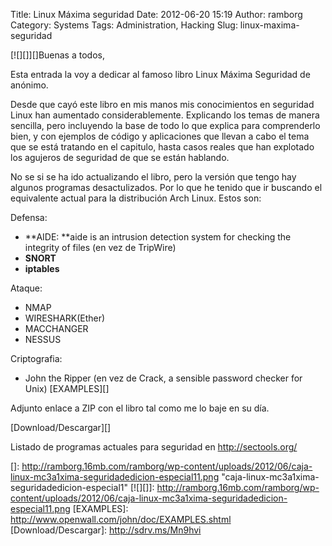 Title: Linux Máxima seguridad
Date: 2012-06-20 15:19
Author: ramborg
Category: Systems
Tags: Administration, Hacking
Slug: linux-maxima-seguridad

[![][]][]Buenas a todos,

Esta entrada la voy a dedicar al famoso libro Linux Máxima Seguridad de
anónimo.

Desde que cayó este libro en mis manos mis conocimientos en seguridad
Linux han aumentado considerablemente. Explicando los temas de manera
sencilla, pero incluyendo la base de todo lo que explica para
comprenderlo bien, y con ejemplos de código y aplicaciones que llevan a
cabo el tema que se está tratando en el capitulo, hasta casos reales que
han explotado los agujeros de seguridad de que se están hablando.

No se si se ha ido actualizando el libro, pero la versión que tengo hay
algunos programas desactulizados. Por lo que he tenido que ir buscando
el equivalente actual para la distribución Arch Linux. Estos son:

Defensa:

-   **AIDE: **aide is an intrusion detection system for checking the
    integrity of files (en vez de TripWire)
-   **SNORT**
-   **iptables**

Ataque:

-   NMAP
-   WIRESHARK(Ether)
-   MACCHANGER
-   NESSUS

Criptografia:

-   John the Ripper (en vez de Crack, a sensible password checker for
    Unix) [EXAMPLES][]

Adjunto enlace a ZIP con el libro tal como me lo baje en su día.

[Download/Descargar][]

Listado de programas actuales para seguridad en <http://sectools.org/>

  []: http://ramborg.16mb.com/ramborg/wp-content/uploads/2012/06/caja-linux-mc3a1xima-seguridadedicion-especial11.png
    "caja-linux-mc3a1xima-seguridadedicion-especial1"
  [![][]]: http://ramborg.16mb.com/ramborg/wp-content/uploads/2012/06/caja-linux-mc3a1xima-seguridadedicion-especial11.png
  [EXAMPLES]: http://www.openwall.com/john/doc/EXAMPLES.shtml
  [Download/Descargar]: http://sdrv.ms/Mn9hvi
